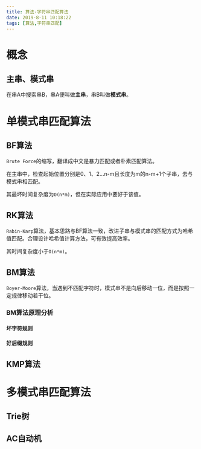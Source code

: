 ```yaml
---
title: 算法-字符串匹配算法
date: 2019-8-11 10:18:22
tags: [算法,字符串匹配]
---
```



# 概念

## 主串、模式串

在串A中搜索串B，串A便叫做**主串**，串B叫做**模式串**。

# 单模式串匹配算法

## BF算法

`Brute Force`的缩写，翻译成中文是暴力匹配或者朴素匹配算法。

在主串中，检查起始位置分别是0、1、2...n-m且长度为m的n-m+1个子串，去与模式串相匹配。

其最坏时间复杂度为`O(n*m)`，但在实际应用中要好于该值。

## RK算法

`Rabin-Karp`算法，基本思路与BF算法一致，改进子串与模式串的匹配方式为哈希值匹配。合理设计哈希值计算方法，可有效提高效率。

其时间复杂度小于`O(n*m)`。

## BM算法

`Boyer-Moore`算法，当遇到不匹配字符时，模式串不是向后移动一位，而是按照一定规律移动若干位。

### BM算法原理分析

#### 坏字符规则

#### 好后缀规则

## KMP算法

# 多模式串匹配算法

## Trie树

## AC自动机